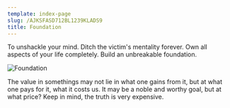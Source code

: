 ```yaml
---
template: index-page
slug: /AJKSFASD712BL1239KLADS9
title: Foundation
---
```

To unshackle your mind. Ditch the victim's mentality forever. Own all aspects of your life completely. Build an unbreakable foundation.

![Foundation](https://images.pexels.com/photos/2219024/pexels-photo-2219024.jpeg?auto=compress&cs=tinysrgb&dpr=2&h=650&w=940 "Foundation")

The value in somethings may not lie in what one gains from it, but at what one pays for it, what it costs us.
It may be a noble and worthy goal, but at what price?
Keep in mind, the truth is very expensive.